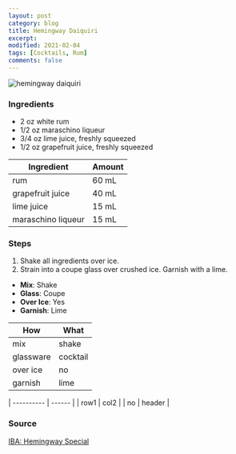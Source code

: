 ```yaml
---
layout: post
category: blog
title: Hemingway Daiquiri
excerpt:
modified: 2021-02-04
tags: [Cocktails, Rum]
comments: false
---
```

![hemingway daiquiri](https://upload.wikimedia.org/wikipedia/commons/thumb/2/22/Hemingway_Daiquiri.jpg/720px-Hemingway_Daiquiri.jpg)


### Ingredients

- 2 oz white rum
- 1/2 oz maraschino liqueur
- 3/4 oz lime juice, freshly squeezed
- 1/2 oz grapefruit juice, freshly squeezed

| Ingredient | Amount |
| ---------- | ------ |
| rum   | 60 mL |
| grapefruit juice | 40 mL |
| lime juice | 15 mL |
| maraschino liqueur | 15 mL |


### Steps

1. Shake all ingredients over ice.
2. Strain into a coupe glass over crushed ice. Garnish with a lime.


- **Mix**: Shake
- **Glass**: Coupe
- **Over Ice**: Yes
- **Garnish**: Lime


| How | What |
| ----- | ----- |
| mix   | shake |
| glassware | cocktail |
| over ice | no |
| garnish | lime |


| ---------- | ------ |
| row1   | col2 |
| no | header |


### Source
[IBA: Hemingway Special](https://iba-world.com/cocktails/hemingway-special/)